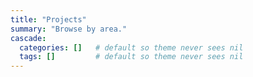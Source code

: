 ```yaml
---
title: "Projects"
summary: "Browse by area."
cascade:
  categories: []   # default so theme never sees nil
  tags: []         # default so theme never sees nil
---
```

